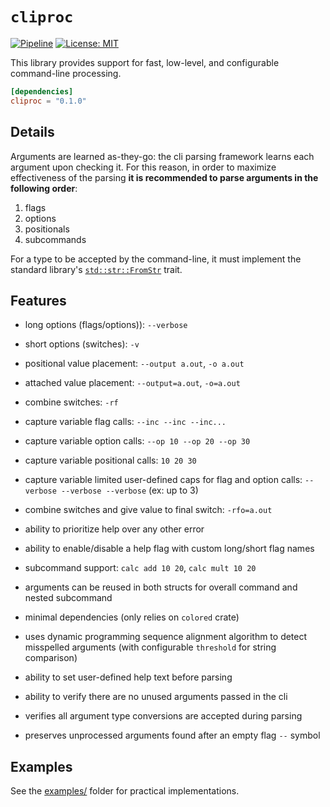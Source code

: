 # `cliproc`

[![Pipeline](https://github.com/cdotrus/cliproc/actions/workflows/pipeline.yml/badge.svg?branch=trunk)](https://github.com/cdotrus/cliproc/actions/workflows/pipeline.yml) [![License: MIT](https://img.shields.io/badge/License-MIT-yellow.svg)](https://opensource.org/licenses/MIT)

This library provides support for fast, low-level, and configurable command-line processing.

``` toml
[dependencies]
cliproc = "0.1.0"
```

## Details

Arguments are learned as-they-go: the cli parsing framework learns each argument upon checking it. For this reason, in order to maximize effectiveness of the parsing __it is recommended to parse arguments in the following order__:
1. flags
2. options
3. positionals
4. subcommands

For a type to be accepted by the command-line, it must implement the standard library's [`std::str::FromStr`] trait.

[`std::str::FromStr`]: (https://doc.rust-lang.org/std/str/trait.FromStr.html)

## Features

- long options (flags/options)): `--verbose`

- short options (switches): `-v`

- positional value placement: `--output a.out`, `-o a.out`

- attached value placement: `--output=a.out`, `-o=a.out`

- combine switches: `-rf`

- capture variable flag calls: `--inc --inc --inc...`

- capture variable option calls: `--op 10 --op 20 --op 30`

- capture variable positional calls: `10 20 30`

- capture variable limited user-defined caps for flag and option calls: `--verbose --verbose --verbose` (ex: up to 3)

- combine switches and give value to final switch: `-rfo=a.out`

- ability to prioritize help over any other error

- ability to enable/disable a help flag with custom long/short flag names

- subcommand support: `calc add 10 20`, `calc mult 10 20`

- arguments can be reused in both structs for overall command and nested subcommand

- minimal dependencies (only relies on `colored` crate)

- uses dynamic programming sequence alignment algorithm to detect misspelled arguments (with configurable `threshold` for string comparison)

- ability to set user-defined help text before parsing

- ability to verify there are no unused arguments passed in the cli

- verifies all argument type conversions are accepted during parsing

- preserves unprocessed arguments found after an empty flag `--` symbol

## Examples

See the [examples/](./examples/) folder for practical implementations.